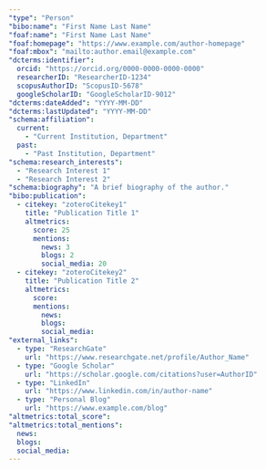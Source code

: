 ```yaml
---
"type": "Person"
"bibo:name": "First Name Last Name"
"foaf:name": "First Name Last Name"
"foaf:homepage": "https://www.example.com/author-homepage"
"foaf:mbox": "mailto:author.email@example.com" 
"dcterms:identifier":
  orcid: "https://orcid.org/0000-0000-0000-0000"
  researcherID: "ResearcherID-1234"
  scopusAuthorID: "ScopusID-5678"
  googleScholarID: "GoogleScholarID-9012"
"dcterms:dateAdded": "YYYY-MM-DD"
"dcterms:lastUpdated": "YYYY-MM-DD"
"schema:affiliation":
  current:
    - "Current Institution, Department"
  past:
    - "Past Institution, Department"
"schema:research_interests":
  - "Research Interest 1"
  - "Research Interest 2"
"schema:biography": "A brief biography of the author."
"bibo:publication":
  - citekey: "zoteroCitekey1"
    title: "Publication Title 1"
    altmetrics:
      score: 25
      mentions:
        news: 3
        blogs: 2
        social_media: 20
  - citekey: "zoteroCitekey2"
    title: "Publication Title 2"
    altmetrics:
      score: 
      mentions:
        news: 
        blogs: 
        social_media: 
"external_links":
  - type: "ResearchGate"
    url: "https://www.researchgate.net/profile/Author_Name"
  - type: "Google Scholar"
    url: "https://scholar.google.com/citations?user=AuthorID"
  - type: "LinkedIn"
    url: "https://www.linkedin.com/in/author-name"
  - type: "Personal Blog"
    url: "https://www.example.com/blog"
"altmetrics:total_score": 
"altmetrics:total_mentions":
  news: 
  blogs: 
  social_media: 
---
```

